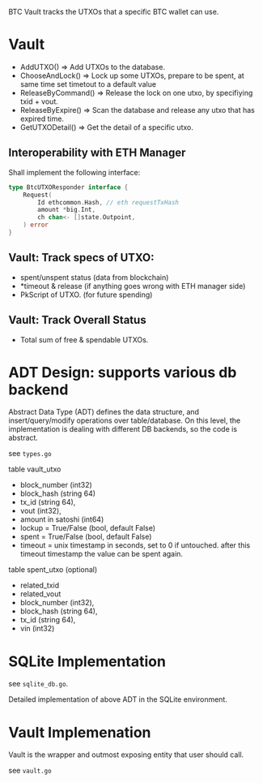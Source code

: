 BTC Vault tracks the UTXOs that a specific BTC wallet can use.

# Vault

- AddUTXO() => Add UTXOs to the database.
- ChooseAndLock() => Lock up some UTXOs, prepare to be spent, at same time set timetout to a default value
- ReleaseByCommand() => Release the lock on one utxo, by specifiying txid + vout.
- ReleaseByExpire() => Scan the database and release any utxo that has expired time.
- GetUTXODetail() => Get the detail of a specific utxo.

## Interoperability with ETH Manager

Shall implement the following interface:

```go
type BtcUTXOResponder interface {
	Request(
		Id ethcommon.Hash, // eth requestTxHash
		amount *big.Int,
		ch chan<- []state.Outpoint,
	) error
}
```

## Vault: Track specs of UTXO:

- spent/unspent status (data from blockchain)
- *timeout & release (if anything goes wrong with ETH manager side)
- PkScript of UTXO. (for future spending)

## Vault: Track Overall Status

- Total sum of free & spendable UTXOs.

# ADT Design: supports various db backend

Abstract Data Type (ADT) defines the data structure, and insert/query/modify operations over table/database. On this level, the implementation is dealing with different DB backends, so the code is abstract.

see `types.go`

table vault_utxo

- block_number (int32)
- block_hash (string 64)
- tx_id (string 64),
- vout (int32),
- amount in satoshi (int64)
- lockup = True/False (bool, default False)
- spent = True/False (bool, default False)
- timeout = unix timestamp in seconds, set to 0 if untouched. after this timeout timestamp the value can be spent again.

table spent_utxo (optional)
- related_txid
- related_vout
- block_number (int32),
- block_hash (string 64),
- tx_id (string 64),
- vin (int32)

# SQLite Implementation

see `sqlite_db.go`.

Detailed implementation of above ADT in the SQLite environment.

# Vault Implemenation

Vault is the wrapper and outmost exposing entity that user should call.

see `vault.go`